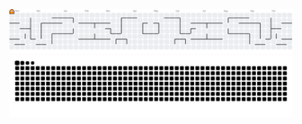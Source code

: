 <picture>
  <source media="(prefers-color-scheme: dark)" srcset="https://raw.githubusercontent.com/baolong0/baolong0/pacman/pacman-contribution-graph-dark.svg">
  <source media="(prefers-color-scheme: light)" srcset="https://raw.githubusercontent.com/baolong0/baolong0/pacman/pacman-contribution-graph.svg">
  <img alt="pacman contribution graph" src="https://raw.githubusercontent.com/baolong0/baolong0/pacman/pacman-contribution-graph.svg">
</picture>
<picture>
  <source media="(prefers-color-scheme: dark)" srcset="https://raw.githubusercontent.com/baolong0/baolong0/snake/github-contribution-grid-snake-dark.svg">
  <source media="(prefers-color-scheme: light)" srcset="https://raw.githubusercontent.com/baolong0/baolong0/snake/github-contribution-grid-snake.svg">
  <img alt="snake-commit" src="https://raw.githubusercontent.com/baolong0/baolong0/snake/github-contribution-grid-snake.svg">
</picture>  
